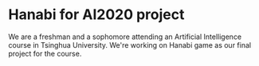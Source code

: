# Hanabi for AI2020 project

We are a freshman and a sophomore attending an Artificial Intelligence course in Tsinghua University. We're working on Hanabi game as our final project for the course.

